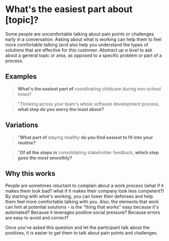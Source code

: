 # What's the easiest part about [topic]?

Some people are uncomfortable talking about pain points or challenges early in a conversation.  Asking about what is working can help them to feel more comfortable talking (and also help you understand the types of solutions that are effective for this customer.  *Abstract up a level* to ask about a general topic or area, as opposed to a specific problem or part of a process.  

## Examples

> **What's the easiest part of** coordinating childcare during non-school times?

 > "Thinking across your team's whole software development process, **what step do you worry the least about?** 
 


## Variations
> "**What part of** staying healthy **do you find easiest to fit into your routine?**

> "**Of all the steps in** consolidating stakeholder feedback, **which step goes the *most* smoothly?**


## Why this works
People are sometimes reluctant to complain about a work process (what if it makes them look bad? what if it makes their company look less competent?) 
By starting with *what's working*, you can lower their defenses and help them feel more comfortable talking with you.  Also, the elements that work can hint at potential solutions - is the "thing that works" easy because it's automated? Because it leverages positive social pressure? Because errors are easy to avoid and correct?  

Once you've asked this question and let the participant talk about the positives, it is easier to get them to talk about pain points and challenges.


